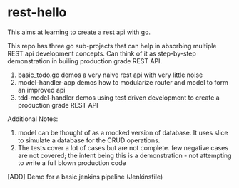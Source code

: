 # rest-hello

This aims at learning to create a rest api with go.

This repo has three go sub-projects that can help in absorbing multiple REST api development concepts.
Can think of it as step-by-step demonstration in builing production grade REST API.

1. basic_todo.go demos a very naive rest api with very little noise
2. model-handler-app demos how to modularize router and model to form an improved api
3. tdd-model-handler demos using test driven development to create a production grade REST API

Additional Notes:
1. model can be thought of as a mocked version of database. It uses slice to simulate a database for the CRUD operations.
2. The tests cover a lot of cases but are not complete. few negative cases are not covered; the intent being this is a demonstration - not attempting to write a full blown production code 



[ADD]
Demo for a basic jenkins pipeline (Jenkinsfile)